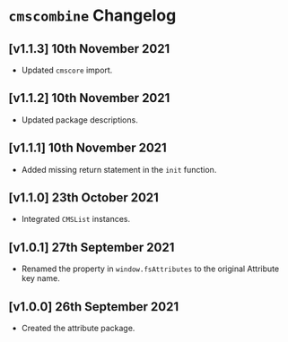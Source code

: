 # `cmscombine` Changelog

## [v1.1.3] 10th November 2021

- Updated `cmscore` import.

## [v1.1.2] 10th November 2021

- Updated package descriptions.

## [v1.1.1] 10th November 2021

- Added missing return statement in the `init` function.

## [v1.1.0] 23th October 2021

- Integrated `CMSList` instances.

## [v1.0.1] 27th September 2021

- Renamed the property in `window.fsAttributes` to the original Attribute key name.

## [v1.0.0] 26th September 2021

- Created the attribute package.
